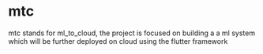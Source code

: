 # mtc
mtc stands for ml_to_cloud, the project is focused on building a a ml system which will be further deployed on cloud using the flutter framework 
